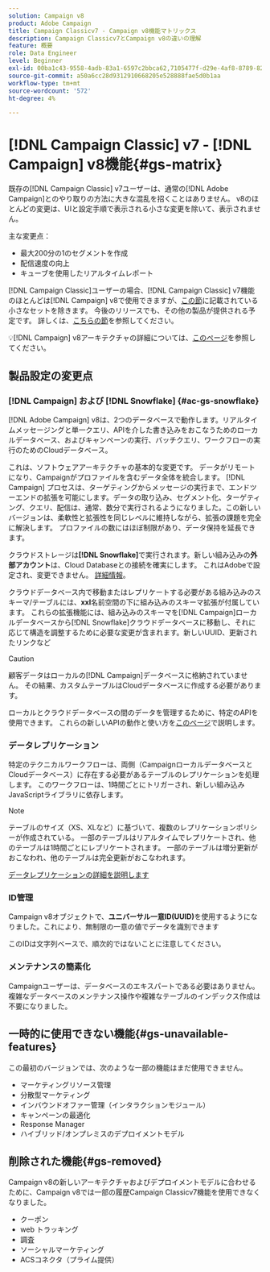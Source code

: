 ```yaml
---
solution: Campaign v8
product: Adobe Campaign
title: Campaign Classicv7 - Campaign v8機能マトリックス
description: Campaign Classicv7とCampaign v8の違いの理解
feature: 概要
role: Data Engineer
level: Beginner
exl-id: 00ba1c43-9558-4adb-83a1-6597c2bbca62,7105477f-d29e-4af8-8789-82b4459761b0
source-git-commit: a50a6cc28d9312910668205e528888fae5d0b1aa
workflow-type: tm+mt
source-wordcount: '572'
ht-degree: 4%

---
```


# [!DNL Campaign Classic] v7 -  [!DNL Campaign] v8機能{#gs-matrix}

既存の[!DNL Campaign Classic] v7ユーザーは、通常の[!DNL Adobe Campaign]とのやり取りの方法に大きな混乱を招くことはありません。 v8のほとんどの変更は、UIと設定手順で表示される小さな変更を除いて、表示されません。

主な変更点：

* 最大200分の1のセグメントを作成
* 配信速度の向上
* キューブを使用したリアルタイムレポート

[!DNL Campaign Classic]ユーザーの場合、[!DNL Campaign Classic] v7機能のほとんどは[!DNL Campaign] v8で使用できますが、[この節](#gs-removed)に記載されている小さなセットを除きます。 今後のリリースでも、その他の製品が提供される予定です。 詳しくは、[こちらの節](#gs-unavailable-features)を参照してください。

:bulb:[!DNL Campaign] v8アーキテクチャの詳細については、[このページ](../dev/architecture.md)を参照してください。

## 製品設定の変更点

### [!DNL Campaign] および  [!DNL Snowflake] {#ac-gs-snowflake}

[!DNL Adobe Campaign] v8は、2つのデータベースで動作します。リアルタイムメッセージングと単一クエリ、APIを介した書き込みをおこなうためのローカルデータベース、およびキャンペーンの実行、バッチクエリ、ワークフローの実行のためのCloudデータベース。

これは、ソフトウェアアーキテクチャの基本的な変更です。 データがリモートになり、Campaignがプロファイルを含むデータ全体を統合します。 [!DNL Campaign] プロセスは、ターゲティングからメッセージの実行まで、エンドツーエンドの拡張を可能にします。データの取り込み、セグメント化、ターゲティング、クエリ、配信は、通常、数分で実行されるようになりました。この新しいバージョンは、柔軟性と拡張性を同じレベルに維持しながら、拡張の課題を完全に解決します。 プロファイルの数にはほぼ制限があり、データ保持を延長できます。

クラウドストレージは&#x200B;**[!DNL Snowflake]**&#x200B;で実行されます。新しい組み込みの&#x200B;**外部アカウント**&#x200B;は、Cloud Databaseとの接続を確実にします。 これはAdobeで設定され、変更できません。 [詳細情報](../config/external-accounts.md)。

クラウドデータベース内で移動またはレプリケートする必要がある組み込みのスキーマ/テーブルには、**xxl**&#x200B;名前空間の下に組み込みのスキーマ拡張が付属しています。 これらの拡張機能には、組み込みのスキーマを[!DNL Campaign]ローカルデータベースから[!DNL Snowflake]クラウドデータベースに移動し、それに応じて構造を調整するために必要な変更が含まれます。新しいUUID、更新されたリンクなど

>[!CAUTION]
>
> 顧客データはローカルの[!DNL Campaign]データベースに格納されていません。 その結果、カスタムテーブルはCloudデータベースに作成する必要があります。


ローカルとクラウドデータベースの間のデータを管理するために、特定のAPIを使用できます。 これらの新しいAPIの動作と使い方を[このページ](../dev/new-apis.md)で説明します。

### データレプリケーション

特定のテクニカルワークフローは、両側（CampaignローカルデータベースとCloudデータベース）に存在する必要があるテーブルのレプリケーションを処理します。 このワークフローは、1時間ごとにトリガーされ、新しい組み込みJavaScriptライブラリに依存します。

>[!NOTE]
>
> テーブルのサイズ（XS、XLなど）に基づいて、複数のレプリケーションポリシーが作成されている。
> 一部のテーブルはリアルタイムでレプリケートされ、他のテーブルは1時間ごとにレプリケートされます。 一部のテーブルは増分更新がおこなわれ、他のテーブルは完全更新がおこなわれます。


[データレプリケーションの詳細を説明します](../config/replication.md)

### ID管理

Campaign v8オブジェクトで、**ユニバーサル一意ID(UUID)**&#x200B;を使用するようになりました。これにより、無制限の一意の値でデータを識別できます

このIDは文字列ベースで、順次的ではないことに注意してください。

### メンテナンスの簡素化

Campaignユーザーは、データベースのエキスパートである必要はありません。複雑なデータベースのメンテナンス操作や複雑なテーブルのインデックス作成は不要になりました。

## 一時的に使用できない機能{#gs-unavailable-features}

この最初のバージョンでは、次のような一部の機能はまだ使用できません。

* マーケティングリソース管理
* 分散型マーケティング
* インバウンドオファー管理（インタラクションモジュール）
* キャンペーンの最適化
* Response Manager
* ハイブリッド/オンプレミスのデプロイメントモデル

## 削除された機能{#gs-removed}

Campaign v8の新しいアーキテクチャおよびデプロイメントモデルに合わせるために、Campaign v8では一部の履歴Campaign Classicv7機能を使用できなくなりました。

* クーポン
* web トラッキング
* 調査
* ソーシャルマーケティング
* ACSコネクタ（プライム提供）

